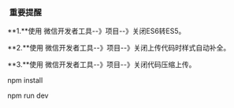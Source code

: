 ###  重要提醒

**1.**使用 微信开发者工具--》项目--》关闭ES6转ES5。

**2.**使用 微信开发者工具--》项目--》关闭上传代码时样式自动补全。

**3.**使用 微信开发者工具--》项目--》关闭代码压缩上传。


npm install

npm run dev

